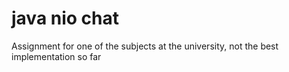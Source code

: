 # java nio chat
 
Assignment for one of the subjects at the university, not the best implementation so far
